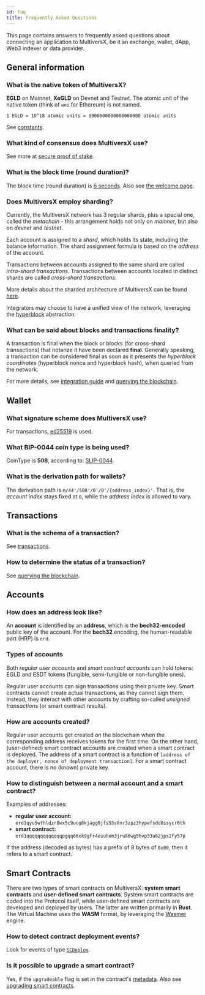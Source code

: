 ```yaml
---
id: faq
title: Frequently Asked Questions
---
```


[comment]: # "mx-abstract"

This page contains answers to frequently asked questions about connecting an application to MultiversX, be it an exchange, wallet, dApp, Web3 indexer or data provider.

## General information

### What is the native token of MultiversX?

**EGLD** on Mainnet, **XeGLD** on Devnet and Testnet. The atomic unit of the native token (think of `wei` for Ethereum) is not named.

```
1 EGLD = 10^18 atomic units = 1000000000000000000 atomic units
```

See [constants](/developers/constants).

### What kind of consensus does MultiversX use?

See more at [secure proof of stake](/learn/consensus).

### What is the block time (round duration)?

The block time (round duration) is [6 seconds](/developers/constants). Also see [the welcome page](/welcome/welcome-to-multiversx).

### Does MultiversX employ sharding?

Currently, the MultiversX network has 3 regular shards, plus a special one, called the _metachain_ - this arrangement holds not only on _mainnet_, but also on _devnet_ and _testnet_.

Each account is assigned to a _shard_, which holds its state, including the balance information. The shard assignment formula is based on the _address_ of the account.

Transactions between accounts assigned to the same shard are called _intra-shard transactions_. Transactions between accounts located in distinct shards are called _cross-shard transactions_.

More details about the sharded architecture of MultiversX can be found [here](/learn/sharding).

Integrators may choose to have a unified view of the network, leveraging the [hyperblock](/integrators/egld-integration-guide) abstraction.

### What can be said about blocks and transactions finality?

A transaction is final when the block or blocks (for cross-shard transactions) that notarize it have been declared **final**.
Generally speaking, a transaction can be considered final as soon as it presents the _hyperblock coordinates_ (hyperblock nonce and hyperblock hash), when queried from the network.

For more details, see [integration guide](/integrators/egld-integration-guide) and [querying the blockchain](/integrators/querying-the-blockchain).

## Wallet

### What signature scheme does MultiversX use?

For transactions, [ed25519](/developers/signing-transactions/signing-transactions) is used.

### What BIP-0044 coin type is being used?

CoinType is **508**, according to: [SLIP-0044](https://github.com/satoshilabs/slips/blob/master/slip-0044.md).

### What is the derivation path for wallets?

The derivation path is `m/44'/508'/0'/0'/{address_index}'`. That is, the _account index_ stays fixed at `0`, while the _address index_ is allowed to vary.

## Transactions

### What is the schema of a transaction?

See [transactions](/learn/transactions).

### How to determine the status of a transaction?

See [querying the blockchain](/integrators/querying-the-blockchain).

## Accounts

### How does an address look like?

An **account** is identified by an **address**, which is the **bech32-encoded** public key of the account.
For the **bech32** encoding, the human-readable part (HRP) is `erd`.

### Types of accounts

Both _regular user accounts_ and _smart contract accounts_ can hold tokens: EGLD and ESDT tokens (fungible, semi-fungible or non-fungible ones).

Regular user accounts can sign transactions using their private key. Smart contracts cannot create actual transactions, as they cannot sign them. Instead, they interact with other accounts by crafting so-called _unsigned transactions_ (or smart contract results).

### How are accounts created?

Regular user accounts get created on the blockchain when the corresponding address receives tokens for the first time. On the other hand, (user-defined) smart contract accounts are created when a smart contract is deployed. The address of a smart contract is a function of `[address of the deployer, nonce of deployment transaction]`. For a smart contract account, there is no (known) private key.

### How to distinguish between a normal account and a smart contract?

Examples of addresses:
 - **regular user account:** `erd1qyu5wthldzr8wx5c9ucg8kjagg0jfs53s8nr3zpz3hypefsdd8ssycr6th`
 - **smart contract:** `erd1qqqqqqqqqqqqqpgqq66xk9gfr4esuhem3jru86wg5hvp33a62jps2fy57p`

If the address (decoded as bytes) has a prefix of 8 bytes of `0x00`, then it refers to a smart contract.

## Smart Contracts

There are two types of smart contracts on MultiversX: **system smart contracts** and **user-defined smart contracts**. System smart contracts are coded into the Protocol itself, while user-defined smart contracts are developed and deployed by users. The latter are written primarily in **Rust**. The Virtual Machine uses the **WASM** format, by leveraging the [Wasmer](https://wasmer.io/) engine.

### How to detect contract deployment events?

Look for events of type [`SCDeploy`](/developers/event-logs/contract-deploy-events).

### Is it possible to upgrade a smart contract?

Yes, if the `upgradeable` flag is set in the contract's [metadata](/developers/data/code-metadata). Also see [upgrading smart contracts](/developers/developer-reference/upgrading-smart-contracts).

